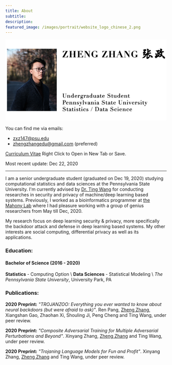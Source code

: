 ```yaml
---
title: About
subtitle: 
description:
featured_image: /images/portrait/website_logo_chinese_2.png
---
```


![](images/about/banner_zheng.png)

You can find me via emails: 
* zxz147@psu.edu
* zhengzhangedu@gmail.com (preferred)

<!-- <a href="documents/zheng_zhang_cv.pdf" download class="button">Curriculum Vitae</a> &nbsp; Most recent update: Oct 29, 2019 -->
[Curriculum Vitae](documents/zheng_zhang_cv.pdf) Right Click to Open in New Tab or Save. 

Most recent update: Dec 22, 2020

---
 
I am a senior undergraduate student (graduated on Dec 19, 2020) studying computational statistics and data sciences at the Pennsylvania State University. I'm currently advised by [Dr. Ting Wang](https://www.alpslab.ai/) for conducting researches in security and privacy of machine/deep learning based systems. Previously, I worked as a bioinformatics programmer at [the Mahony Lab](http://mahonylab.org/) where I had pleasure working with a group of genius researchers from May till Dec, 2020.  

My research focus on deep learning security & privacy, more specifically the backdoor attack and defense in deep learning based systems. My other interests are social computing, differential privacy as well as its applications. 

### Education: 

#### Bachelor of Science (2016 - 2020)
**Statistics** - Computing Option \\
**Data Sciences** - Statistical Modeling  \\
*The Pennsylvania State University*, University Park, PA

### Publications: 

**2020 Preprint:** *"TROJANZOO: Everything you ever wanted to know about neural backdoors (but were afraid to ask)"*. Ren Pang, <ins>Zheng Zhang</ins>, Xiangshan Gao, Zhaohan Xi, Shouling Ji, Peng Cheng and Ting Wang, under peer review. 

**2020 Preprint:** *"Composite Adversarial Training for Multiple Adversarial Perturbations and Beyond"*. Xinyang Zhang, <ins>Zheng Zhang</ins> and Ting Wang, under peer review. 

**2020 Preprint:** *"Trojaning Language Models for Fun and Profit"*. Xinyang Zhang, <ins>Zheng Zhang</ins> and Ting Wang, under peer review. 

<!-- ### Research Experience: 

**Undergraduate Researcher** at *the Mahony Lab*. &nbsp; May 2019 - Present  
Advisor: Dr. Shaun Mahony

* Participated in the ENCODE Imputation Challenge for imputing missing genomes. 
* We are currently developing a computational method which integrates teh XGBoost and IDEAS Epigenome Annotation System for imputing the biochemical data associated with functinoal genome elements. 

### Professional Experience: 

**Entry Analyst Intern** at *Beijing JAYA Technology co., Ltd. Jun 2017 - Sep 2017

* Crawled and collected the public-available financial data published on over five companies' annual report. 
* Visualized and analyzed the data extensively using R and Python. 

### Achievements: 

* Runner Up of AccuWeather's Challenge during HackPSU 2018. 
* Finalist and Best Visualization Award of DataFest 2019 held by American Statistical Association. 
* Dean's List - 2017, 2018, 2019 -->